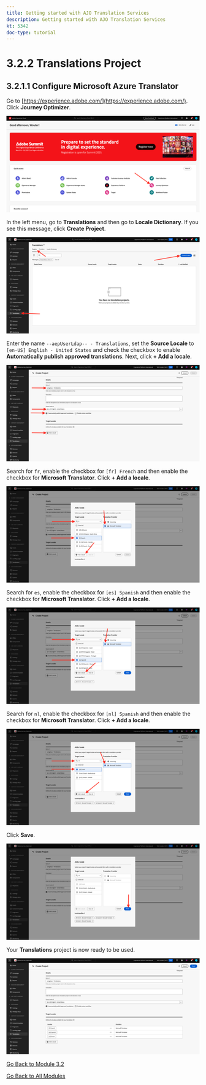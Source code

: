 ```yaml
---
title: Getting started with AJO Translation Services
description: Getting started with AJO Translation Services
kt: 5342
doc-type: tutorial
---
```

# 3.2.2 Translations Project

## 3.2.1.1 Configure Microsoft Azure Translator

Go to [https://experience.adobe.com/](https://experience.adobe.com/). Click **Journey Optimizer**.

![Translations](./images/ajolp1.png)

In the left menu, go to **Translations** and then go to **Locale Dictionary**. If you see this message, click **Create Project**.

![Translations](./images/ajoprovider1.png)

Enter the name `--aepUserLdap-- - Translations`, set the **Source Locale** to `[en-US] English - United States` and check the checkbox to enable **Automatically publish approved translations**. Next, click **+ Add a locale**.

![Translations](./images/ajoprovider1a.png)

Search for `fr`, enable the checkbox for `[fr] French` and then enable the checkbox for **Microsoft Translator**. Click **+ Add a locale**.

![Translations](./images/ajoprovider2.png)

Search for `es`, enable the checkbox for `[es] Spanish` and then enable the checkbox for **Microsoft Translator**. Click **+ Add a locale**.

![Translations](./images/ajoprovider3.png)

Search for `nl`, enable the checkbox for `[nl] Spanish` and then enable the checkbox for **Microsoft Translator**. Click **+ Add a locale**.

![Translations](./images/ajoprovider6.png)

Click **Save**.

![Translations](./images/ajoprovider8.png)

Your **Translations** project is now ready to be used.

![Translations](./images/ajoprovider9.png)



[Go Back to Module 3.2](./ajotranslationsvcs.md)

[Go Back to All Modules](../../../overview.md)
